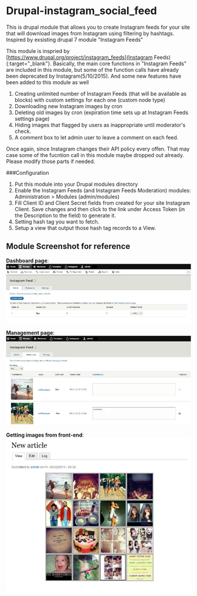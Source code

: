 # Drupal-instagram_social_feed
This is drupal module that allows you to create Instagram feeds for your site that will download images from Instagram using filtering by hashtags.  Inspired by exsisting drupal 7 module "Instagram Feeds"

This module is inspried by [https://www.drupal.org/project/instagram_feeds](Instagram Feeds){:target="_blank"}. 
Basically, the main core functions in "Instagram Feeds" are included in this module, but some of the function calls have already been deprecated by Instagram(5/10/2015).
And some new features have been added to this module as well
1. Creating unlimited number of Instagram Feeds (that will be available as blocks) with custom settings for each one (custom node type)
2. Downloading new Instagram images by cron
3. Deleting old images by cron (expiration time sets up at Instagram Feeds settings page)
4. Hiding images that flagged by users as inappropriate until moderator's check.
5. A comment box to let admin user to leave a comment on each feed.

Once again, since Instagram changes their API policy every offen. That may case some of the fucntion call in this module maybe dropped out already.
Please modify those parts if needed.

###Configuration
1. Put this module into your Drupal modules directory
2. Enable the Instagram Feeds (and Instagram Feeds Moderation) modules: Administration > Modules (admin/modules)
3. Fill Client ID and Client Secret fields from created for your site Instagram Client. Save changes and then click to the link under Access Token (in the Description to the field) to generate it.
4. Setting hash tag you want to fetch.
5. Setup a view that output those hash tag records to a View.

Module Screenshot for reference
---
**Dashboard page**:<br/>
![Dashboard page](https://github.com/saitai0802/Drupal-instagram_social_feed/blob/master/img/Step1.JPG)

**Management page**:<br/>
![Management page](https://github.com/saitai0802/Drupal-instagram_social_feed/blob/master/img/Step2.JPG)

**Getting images from front-end**:<br/>
![Front-end](https://github.com/saitai0802/Drupal-instagram_social_feed/blob/master/img/Step3.png)
